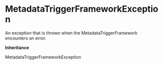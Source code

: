 # MetadataTriggerFrameworkException

An exception that is thrown when the MetadataTriggerFramework encounters an error.

**Inheritance**

MetadataTriggerFrameworkException
